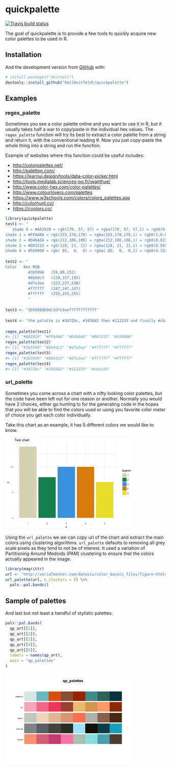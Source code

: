 
<!-- README.md is generated from README.Rmd. Please edit that file -->
quickpalette
============

[![Travis build status](https://travis-ci.org/EmilHvitfeldt/quickpalette.svg?branch=master)](https://travis-ci.org/EmilHvitfeldt/quickpalette)

The goal of quickpalette is to provide a few tools to quickly acquire new color palettes to be used in R.

Installation
------------

And the development version from [GitHub](https://github.com/) with:

``` r
# install.packages("devtools")
devtools::install_github("EmilHvitfeldt/quickpalette")
```

Examples
--------

### regex\_palette

Sometimes you see a color palette online and you want to use it in R, but it usually takes half a war to copy/paste in the individual hex values. The `regex_palette` function will try its best to extract a color palette from a string and return it, with the conventional leading \#. Now you just copy-paste the whole thing into a string and run the function.

Example of websites where this function could be useful includes:

-   <http://colorpalettes.net/>
-   <http://paletton.com/>
-   <https://learnui.design/tools/data-color-picker.html>
-   <http://tools.medialab.sciences-po.fr/iwanthue/>
-   <http://www.color-hex.com/color-palettes/>
-   <http://www.colourlovers.com/palettes>
-   <https://www.w3schools.com/colors/colors_palettes.asp>
-   <http://colorhunt.co/>
-   <https://coolors.co/>

``` r
library(quickpalette)
test1 <- "
   shade 0 = #AA3939 = rgb(170, 57, 57) = rgba(170, 57, 57,1) = rgb0(0.667,0.224,0.224)
shade 1 = #FFAAAA = rgb(255,170,170) = rgba(255,170,170,1) = rgb0(1,0.667,0.667)
shade 2 = #D46A6A = rgb(212,106,106) = rgba(212,106,106,1) = rgb0(0.831,0.416,0.416)
shade 3 = #801515 = rgb(128, 21, 21) = rgba(128, 21, 21,1) = rgb0(0.502,0.082,0.082)
shade 4 = #550000 = rgb( 85,  0,  0) = rgba( 85,  0,  0,1) = rgb0(0.333,0,0)" 

test2 <- "
Color   Hex RGB
          #3b5998   (59,89,152)
          #8b9dc3   (139,157,195)
          #dfe3ee   (223,227,238)
          #f7f7f7   (247,247,247)
          #ffffff   (255,255,255)
          "

test3 <- "3b59988b9dc3dfe3eef7f7f7ffffff"

test4 <- "the palatte is #3472bc, #345682 then #112233 and finally #cbac43"

regex_palette(test1)
#> [1] "#AA3939" "#FFAAAA" "#D46A6A" "#801515" "#550000"
regex_palette(test2)
#> [1] "#3b5998" "#8b9dc3" "#dfe3ee" "#f7f7f7" "#ffffff"
regex_palette(test3)
#> [1] "#3b5998" "#8b9dc3" "#dfe3ee" "#f7f7f7" "#ffffff"
regex_palette(test4)
#> [1] "#3472bc" "#345682" "#112233" "#cbac43"
```

### url\_palette

Sometimes you come across a chart with a nifty looking color palettes, but the code have been left out for one reason or another. Normally you would have 2 choices, either go hunting to for the generating code in the hopes that you will be able to find the colors used or using you favorite color meter of choice you get each color individually.

Take this chart as an example, it has 5 different colors we would like to know.

<img src="man/figures/README-testchart-1.png" width="80%" />

Using the `url_palette` we we can copy url of the chart and extract the main colors using clustering algorithms. `url_palette` defaults to removing all grey scale pixels as they tend to not be of interest. It used a variation of Partitioning Around Medoids (PAM) clustering to ensure that the colors actually appeared in the image.

``` r
library(magrittr)
url <- "http://serialmentor.com/dataviz/color_basics_files/figure-html4/popgrowth-US-1.png"
url_palette(url, n_clusters = 5) %>%
  pals::pal.bands()
```

Sample of palettes
------------------

And last but not least a handful of stylistic palettes.

``` r
pals::pal.bands(
  qp_art[[1]],
  qp_art[[2]],
  qp_art[[3]],
  qp_art[[4]],
  qp_art[[5]],
  labels = names(qp_art),
  main = "qp_palettes"
)
```

<img src="man/figures/README-unnamed-chunk-3-1.png" width="80%" />
